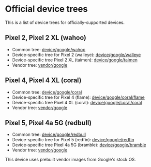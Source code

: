 # Official device trees

This is a list of device trees for officially-supported devices.

## Pixel 2, Pixel 2 XL (wahoo)

- Common tree: [device/google/wahoo](https://github.com/ProtonAOSP/android_device_google_wahoo)
- Device-specific tree for Pixel 2 (walleye): [device/google/walleye](https://github.com/ProtonAOSP/android_device_google_walleye)
- Device-specific tree Pixel 2 XL (taimen): [device/google/taimen](https://github.com/ProtonAOSP/android_device_google_taimen)
- Vendor tree: [vendor/google](https://github.com/NeutronBlobs/android_vendor_google)

## Pixel 4, Pixel 4 XL (coral)

- Common tree: [device/google/coral](https://github.com/ProtonAOSP/android_device_google_coral)
- Device-specific tree for Pixel 4 (flame): [device/google/coral/flame](https://github.com/ProtonAOSP/android_device_google_coral/tree/rvc/flame)
- Device-specific tree Pixel 4 XL (coral): [device/google/coral/coral](https://github.com/ProtonAOSP/android_device_google_coral/tree/rvc/coral)
- Vendor tree: [vendor/google](https://github.com/NeutronBlobs/android_vendor_google)

## Pixel 5, Pixel 4a 5G (redbull)

- Common tree: [device/google/redbull](https://github.com/ProtonAOSP/android_device_google_redbull)
- Device-specific tree for Pixel 5 (redfin): [device/google/redfin](https://github.com/ProtonAOSP/android_device_google_redfin)
- Device-specific tree Pixel 4a 5G (bramble): [device/google/bramble](https://github.com/ProtonAOSP/android_device_google_bramble)
- Vendor tree: [vendor/google](https://github.com/NeutronBlobs/android_vendor_google)

This device uses prebuilt vendor images from Google's stock OS.
